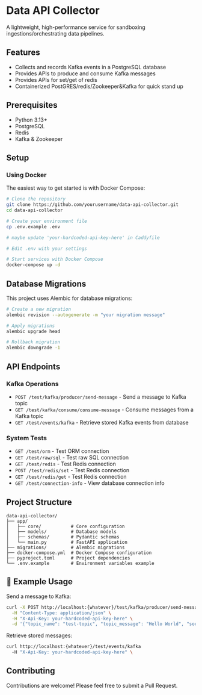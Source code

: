 # Data API Collector

A lightweight, high-performance service for sandboxing ingestions/orchestrating data pipelines.

## Features

- Collects and records Kafka events in a PostgreSQL database
- Provides APIs to produce and consume Kafka messages
- Provides APIs for set/get of redis
- Containerized PostGRES/redis/Zookeeper&Kafka for quick stand up

## Prerequisites

- Python 3.13+
- PostgreSQL
- Redis
- Kafka & Zookeeper

## Setup

### Using Docker

The easiest way to get started is with Docker Compose:

```bash
# Clone the repository
git clone https://github.com/yourusername/data-api-collector.git
cd data-api-collector

# Create your environment file
cp .env.example .env

# maybe update 'your-hardcoded-api-key-here' in Caddyfile

# Edit .env with your settings

# Start services with Docker Compose
docker-compose up -d
```

## Database Migrations

This project uses Alembic for database migrations:

```bash
# Create a new migration
alembic revision --autogenerate -m "your migration message"

# Apply migrations
alembic upgrade head

# Rollback migration
alembic downgrade -1
```

## API Endpoints

### Kafka Operations

- `POST /test/kafka/producer/send-message` - Send a message to Kafka topic
- `GET /test/kafka/consume/consume-message` - Consume messages from a Kafka topic
- `GET /test/events/kafka` - Retrieve stored Kafka events from database

### System Tests

- `GET /test/orm` - Test ORM connection
- `GET /test/raw/sql` - Test raw SQL connection
- `GET /test/redis` - Test Redis connection
- `POST /test/redis/set` - Test Redis connection
- `GET /test/redis/get` - Test Redis connection
- `GET /test/connection-info` - View database connection info

## Project Structure

```
data-api-collector/
├── app/
│   ├── core/           # Core configuration
│   ├── models/         # Database models
│   ├── schemas/        # Pydantic schemas
│   └── main.py         # FastAPI application
├── migrations/         # Alembic migrations
├── docker-compose.yml  # Docker Compose configuration
├── pyproject.toml      # Project dependencies
└── .env.example        # Environment variables example
```

## 🧪 Example Usage

Send a message to Kafka:

```bash
curl -X POST http://localhost:{whatever}/test/kafka/producer/send-message \
  -H "Content-Type: application/json" \
  -H "X-Api-Key: your-hardcoded-api-key-here" \
  -d '{"topic_name": "test-topic", "topic_message": "Hello World", "source": "test-user"}'
```

Retrieve stored messages:

```bash
curl http://localhost:{whatever}/test/events/kafka
  -H "X-Api-Key: your-hardcoded-api-key-here" \

```

## Contributing

Contributions are welcome! Please feel free to submit a Pull Request.

